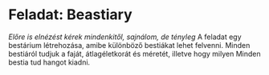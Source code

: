 # Feladat: Beastiary
*Előre is elnézést kérek mindenkitől, sajnálom, de tényleg*
A feladat egy bestárium létrehozása, amibe különböző bestiákat lehet felvenni.
Minden bestiáról tudjuk a faját, átlagéletkorát és méretét, illetve hogy milyen 
Minden bestia tud hangot kiadni.
